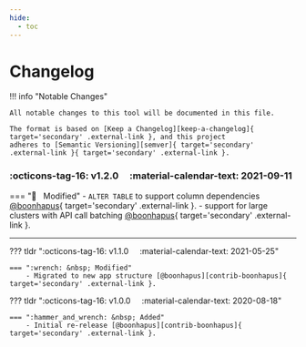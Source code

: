 ```yaml
---
hide:
  - toc
---
```


# Changelog

!!! info "Notable Changes"

    All notable changes to this tool will be documented in this file.

    The format is based on [Keep a Changelog][keep-a-changelog]{ target='secondary' .external-link }, and this project
    adheres to [Semantic Versioning][semver]{ target='secondary' .external-link }{ target='secondary' .external-link }.

### :octicons-tag-16: v1.2.0 &nbsp; &nbsp; :material-calendar-text: 2021-09-11

=== ":wrench: &nbsp; Modified"
    - `ALTER TABLE` to support column dependencies [@boonhapus][contrib-boonhapus]{ target='secondary' .external-link }.
    - support for large clusters with API call batching [@boonhapus][contrib-boonhapus]{ target='secondary' .external-link }.

---

??? tldr ":octicons-tag-16: v1.1.0 &nbsp; &nbsp; :material-calendar-text: 2021-05-25"

    === ":wrench: &nbsp; Modified"
        - Migrated to new app structure [@boonhapus][contrib-boonhapus]{ target='secondary' .external-link }.


??? tldr ":octicons-tag-16: v1.0.0 &nbsp; &nbsp; :material-calendar-text: 2020-08-18"

    === ":hammer_and_wrench: &nbsp; Added"
        - Initial re-release [@boonhapus][contrib-boonhapus]{ target='secondary' .external-link }.


[keep-a-changelog]: https://keepachangelog.com/en/1.0.0/
[semver]: https://semver.org/spec/v2.0.0.html
[contrib-boonhapus]: https://github.com/boonhapus
